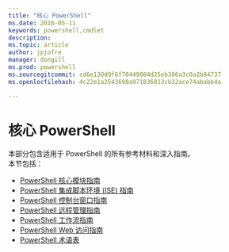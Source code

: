 ```yaml
---
title: "核心 PowerShell"
ms.date: 2016-05-11
keywords: powershell,cmdlet
description: 
ms.topic: article
author: jpjofre
manager: dongill
ms.prod: powershell
ms.sourcegitcommit: cd6e130d9f6f70449084d25eb386a3c0a2b84737
ms.openlocfilehash: 4c22e1a2543690a971836813cb32ace74ababb4a

---
```


#  核心 PowerShell
本部分包含适用于 PowerShell 的所有参考材料和深入指南。  
本节包括：
-  [PowerShell 核心模块指南](core-modules.md)
-  [PowerShell 集成脚本环境 (ISE) 指南](ise-guide.md)
-  [PowerShell 控制台窗口指南](console-guide.md)
-  [PowerShell 远程管理指南](Running-Remote-Commands.md)
-  [PowerShell 工作流指南](workflows-guide.md)
-  [PowerShell Web 访问指南](web-access.md)
-  [PowerShell 术语表](../Windows-PowerShell-Glossary.md)




<!--HONumber=Jun16_HO4-->


